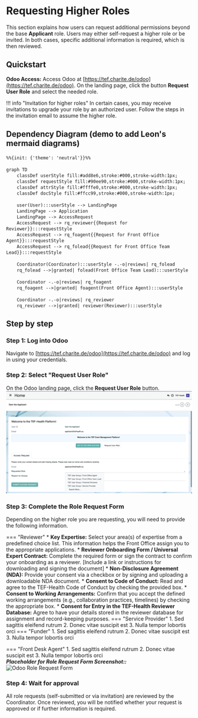 # Requesting Higher Roles

This section explains how users can request additional permissions beyond the base **Applicant** role. Users may either self-request a higher role or be invited. In both cases, specific additional information is required, which is then reviewed.
    
## Quickstart
  
**Odoo Access:**  Access Odoo at [https://tef.charite.de/odoo](https://tef.charite.de/odoo). On the landing page, click the button **Request User Role** and select the needed role.

!!! info "Invitation for higher roles"
    In certain cases, you may receive invitations to upgrade your role by an authorized user. Follow the steps in the invitation email to assume the higher role.

## Dependency Diagram (demo to add Leon's mermaid diagrams)

``` mermaid 
%%{init: {'theme': 'neutral'}}%%

graph TD
    classDef userStyle fill:#add8e6,stroke:#000,stroke-width:1px;
    classDef requestStyle fill:#90ee90,stroke:#000,stroke-width:1px;
    classDef attrStyle fill:#ffffe0,stroke:#000,stroke-width:1px;
    classDef docStyle fill:#ffcc99,stroke:#000,stroke-width:1px;

    user(User):::userStyle --> LandingPage
    LandingPage --> Application
    LandingPage --> AccessRequest
    AccessRequest --> rq_reviewer{{Request for Reviewer}}:::requestStyle
    AccessRequest --> rq_foagent{{Request for Front Office Agent}}:::requestStyle
    AccessRequest --> rq_folead{{Request for Front Office Team Lead}}:::requestStyle

    Coordinator(Coordinator):::userStyle -.-o|reviews| rq_folead
    rq_folead -->|granted| folead(Front Office Team Lead):::userStyle

    Coordinator -.-o|reviews| rq_foagent
    rq_foagent -->|granted| foagent(Front Office Agent):::userStyle

    Coordinator -.-o|reviews| rq_reviewer
    rq_reviewer -->|granted| reviewer(Reviewer):::userStyle

```

## Step by step

### Step 1: **Log into Odoo**  
   Navigate to [https://tef.charite.de/odoo](https://tef.charite.de/odoo) and log in using your credentials.

### Step 2: **Select "Request User Role"**  
   On the Odoo landing page, click the **Request User Role** button.
   ![Odoo Landing Page Screenshot](img/request-permission.png)

### Step 3: **Complete the Role Request Form**   
   Depending on the higher role you are requesting, you will need to provide the following information.
   
=== "Reviewer"
	* **Key Expertise:**
	Select your area(s) of expertise from a predefined choice list. This information helps the Front Office assign you to the appropriate applications.
	* **Reviewer Onboarding Form / Universal Expert Contract:**
	Complete the required form or sign the contract to confirm your onboarding as a reviewer.
	[Include a link or instructions for downloading and signing the document]
	* **Non-Disclosure Agreement (NDA):**
	Provide your consent via a checkbox or by signing and uploading a downloadable NDA document.
	* **Consent to Code of Conduct:**
	Read and agree to the TEF-Health Code of Conduct by checking the provided box.
	* **Consent to Working Arrangements:**
	Confirm that you accept the defined working arrangements (e.g., collaboration practices, timelines) by checking the appropriate box.
	* **Consent for Entry in the TEF-Health Reviewer Database:**
	Agree to have your details stored in the reviewer database for assignment and record-keeping purposes.
=== "Service Provider"
	1. Sed sagittis eleifend rutrum
	2. Donec vitae suscipit est
	3. Nulla tempor lobortis orci 
=== "Funder"
	1. Sed sagittis eleifend rutrum
	2. Donec vitae suscipit est
	3. Nulla tempor lobortis orci 

=== "Front Desk Agent"
	1. Sed sagittis eleifend rutrum
	2. Donec vitae suscipit est
	3. Nulla tempor lobortis orci		
   _**Placeholder for Role Request Form Screenshot::**_ 
   ![Odoo Role Request Form](path/to/role-request-form.png)
   
### Step 4: **Wait for approval**   
   All role requests (self-submitted or via invitation) are reviewed by the Coordinator. Once reviewed, you will be notified whether your request is approved or if further information is required. 